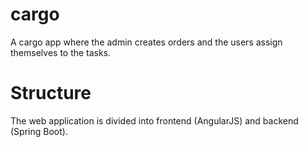 # cargo

A cargo app where the admin creates orders and the users assign themselves to the tasks.

# Structure

The web application is divided into frontend (AngularJS) and backend (Spring Boot).
